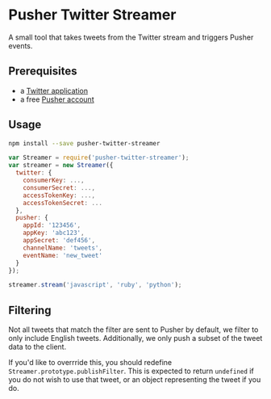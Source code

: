 # Pusher Twitter Streamer

A small tool that takes tweets from the Twitter stream and triggers Pusher events.

## Prerequisites

- a [Twitter application](https://apps.twitter.com/) 
- a free [Pusher account](https://www.pusher.com/signup)

## Usage

```bash
npm install --save pusher-twitter-streamer
```

```js
var Streamer = require('pusher-twitter-streamer');
var streamer = new Streamer({
  twitter: {
    consumerKey: ...,
    consumerSecret: ...,
    accessTokenKey: ...,
    accessTokenSecret: ...
  },
  pusher: {
    appId: '123456',
    appKey: 'abc123',
    appSecret: 'def456',
    channelName: 'tweets',
    eventName: 'new_tweet'
  }
});

streamer.stream('javascript', 'ruby', 'python');
```

## Filtering

Not all tweets that match the filter are sent to Pusher by default, we filter to only include English tweets. Additionally, we only push a subset of the tweet data to the client.

If you'd like to overrride this, you should redefine `Streamer.prototype.publishFilter`. This is expected to return `undefined` if you do not wish to use that tweet, or an object representing the tweet if you do.
